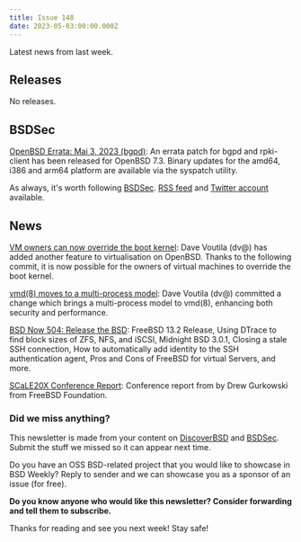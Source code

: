 ```yaml
---
title: Issue 148
date: 2023-05-03:00:00.000Z
---
```


Latest news from last week.

<!-- more -->


## Releases

No releases.

## BSDSec

[OpenBSD Errata: Mai 3, 2023 (bgpd)](https://bsdsec.net/articles/openbsd-errata-mai-3-2023-bgpd?utm_source=bsdweekly): An errata patch for bgpd and rpki-client has been released for OpenBSD 7.3. Binary updates for the amd64, i386 and arm64 platform are available via the syspatch utility.

As always, it's worth following [BSDSec](https://bsdsec.net). [RSS feed](https://bsdsec.net/articles.atom) and [Twitter account](https://twitter.com/bsdsec) available.

## News

[VM owners can now override the boot kernel](https://www.undeadly.org/cgi?action=article;sid=20230430051315&utm_source=bsdweekly): Dave Voutila (dv@) has added another feature to virtualisation on OpenBSD. Thanks to the following commit, it is now possible for the owners of virtual machines to override the boot kernel.

[vmd(8) moves to a multi-process model](https://www.undeadly.org/cgi?action=article;sid=20230430051250&utm_source=bsdweekly): Dave Voutila (dv@) committed a change which brings a multi-process model to vmd(8), enhancing both security and performance.

[BSD Now 504: Release the BSD](https://www.bsdnow.tv/504?utm_source=bsdweekly): FreeBSD 13.2 Release, Using DTrace to find block sizes of ZFS, NFS, and iSCSI, Midnight BSD 3.0.1, Closing a stale SSH connection, How to automatically add identity to the SSH authentication agent, Pros and Cons of FreeBSD for virtual Servers, and more.

[SCaLE20X Conference Report](https://freebsdfoundation.org/blog/scale20x-conference-report/?utm_source=bsdweekly): Conference report from by Drew Gurkowski from FreeBSD Foundation.

### Did we miss anything?

This newsletter is made from your content on [DiscoverBSD](https://discoverbsd.com) and [BSDSec](https://bsdsec.net). Submit the stuff we missed so it can appear next time.

Do you have an OSS BSD-related project that you would like to showcase in BSD Weekly? Reply to sender and we can showcase you as a sponsor of an issue (for free).

**Do you know anyone who would like this newsletter? Consider forwarding and tell them to subscribe.**

Thanks for reading and see you next week! Stay safe!
